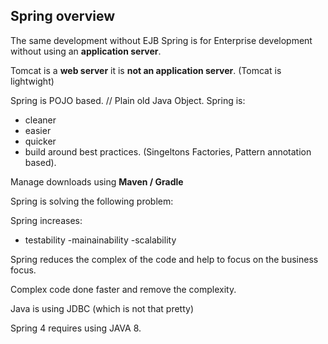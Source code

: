 ## Spring overview

The same development without EJB
Spring is for Enterprise development without using an **application server**.

Tomcat is a **web server** it is **not an application server**. (Tomcat is lightwight)

Spring is POJO based. // Plain old Java Object.
Spring is:
 - cleaner 
 - easier
 - quicker
 - build around best practices. (Singeltons Factories, Pattern annotation based).

Manage downloads using **Maven / Gradle**

Spring is solving the following problem:

Spring increases:
- testability
-mainainability
-scalability

Spring reduces the complex of the code and help to focus on the business focus.

Complex code done faster and remove the complexity.

Java is using JDBC (which is not that pretty)




Spring 4 requires using JAVA 8.



